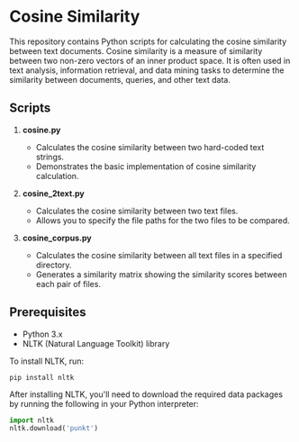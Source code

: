 # Cosine Similarity

This repository contains Python scripts for calculating the cosine similarity between text documents. Cosine similarity is a measure of similarity between two non-zero vectors of an inner product space. It is often used in text analysis, information retrieval, and data mining tasks to determine the similarity between documents, queries, and other text data.

## Scripts

1. **cosine.py**
   - Calculates the cosine similarity between two hard-coded text strings.
   - Demonstrates the basic implementation of cosine similarity calculation.

2. **cosine_2text.py**
   - Calculates the cosine similarity between two text files.
   - Allows you to specify the file paths for the two files to be compared.

3. **cosine_corpus.py**
   - Calculates the cosine similarity between all text files in a specified directory.
   - Generates a similarity matrix showing the similarity scores between each pair of files.

## Prerequisites

- Python 3.x
- NLTK (Natural Language Toolkit) library

To install NLTK, run:

```
pip install nltk
```

After installing NLTK, you'll need to download the required data packages by running the following in your Python interpreter:

```python
import nltk
nltk.download('punkt')
```
